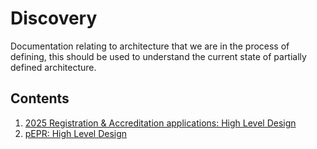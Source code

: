 # Discovery

Documentation relating to architecture that we are in the process of defining, this should be used to understand the current state of partially defined architecture.

## Contents

1. [2025 Registration & Accreditation applications: High Level Design](./2025-reg-acc-hld.md)
2. [pEPR: High Level Design](./pepr-hld.md)
